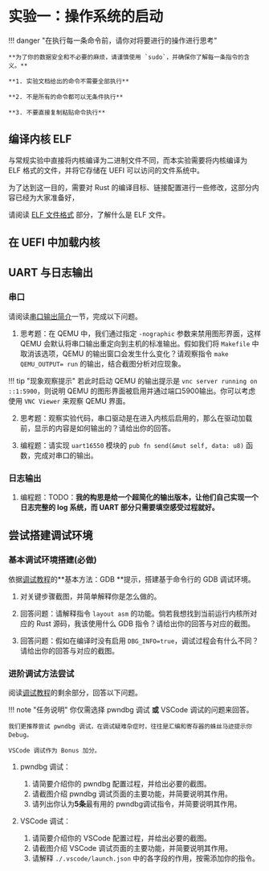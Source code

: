 # 实验一：操作系统的启动

!!! danger "在执行每一条命令前，请你对将要进行的操作进行思考"

    **为了你的数据安全和不必要的麻烦，请谨慎使用 `sudo`，并确保你了解每一条指令的含义。**

    **1. 实验文档给出的命令不需要全部执行**

    **2. 不是所有的命令都可以无条件执行**

    **3. 不要直接复制粘贴命令执行**

## 编译内核 ELF

与常规实验中直接将内核编译为二进制文件不同，而本实验需要将内核编译为 ELF 格式的文件，并将它存储在 UEFI 可以访问的文件系统中。

为了达到这一目的，需要对 Rust 的编译目标、链接配置进行一些修改，这部分内容已经为大家准备好，

请阅读 [ELF 文件格式](../../wiki/elf.md) 部分，了解什么是 ELF 文件。

## 在 UEFI 中加载内核

<!-- TODO -->

## UART 与日志输出

### 串口

请阅读[串口输出简介](../../wiki/uart.md)一节，完成以下问题。

1. 思考题：在 QEMU 中，我们通过指定 `-nographic` 参数来禁用图形界面，这样 QEMU 会默认将串口输出重定向到主机的标准输出。假如我们将 `Makefile` 中取消该选项，QEMU 的输出窗口会发生什么变化？请观察指令 `make QEMU_OUTPUT= run` 的输出，结合截图分析对应现象。

!!! tip "现象观察提示"
    若此时启动 QEMU 的输出提示是 `vnc server running on ::1:5900`，则说明 QEMU 的图形界面被启用并通过端口5900输出。你可以考虑使用 `VNC Viewer` 来观察 QEMU 界面。

2. 思考题：观察实验代码，串口驱动是在进入内核后启用的，那么在驱动加载前，显示的内容是如何输出的？请给出你的回答。

3. 编程题：请实现 `uart16550` 模块的 `pub fn send(&mut self, data: u8)` 函数，完成对串口的输出。


### 日志输出

1. 编程题：TODO：**我的构思是给一个超简化的输出版本，让他们自己实现一个日志完整的 log 系统，而 UART 部分只需要填空感受过程就好。**

## 尝试搭建调试环境

### 基本调试环境搭建(必做)

依据[调试教程](../../wiki/debug.md)的**基本方法：GDB **提示，搭建基于命令行的 GDB 调试环境。

1. 对关键步骤截图，并简单解释你是怎么做的。

2. 回答问题：请解释指令 `layout asm` 的功能。倘若我想找到当前运行内核所对应的 Rust 源码，我该使用什么 GDB 指令？请给出你的回答与对应的截图。

3. 回答问题：假如在编译时没有启用 `DBG_INFO=true`，调试过程会有什么不同？请给出你的回答与对应的截图。

### 进阶调试方法尝试

阅读[调试教程](../../wiki/debug.md)的剩余部分，回答以下问题。

!!! note "任务说明"
    你仅需选择 pwndbg 调试 **或** VSCode 调试的问题来回答。

    我们更推荐尝试 pwndbg 调试，在调试疑难杂症时，往往是汇编和寄存器的蛛丝马迹提示你 Debug。

    VSCode 调试作为 Bonus 加分。

1. pwndbg 调试：

   1. 请简要介绍你的 pwndbg 配置过程，并给出必要的截图。
   2. 请截图介绍 pwndbg 调试页面的主要功能，并简要说明其作用。
   3. 请列出你认为**5条**最有用的 pwndbg调试指令，并简要说明其作用。

2. VSCode 调试：
    1. 请简要介绍你的 VSCode 配置过程，并给出必要的截图。
    2. 请截图介绍 VSCode 调试页面的主要功能，并简要说明其作用。
    3. 请解释 `./.vscode/launch.json` 中的各字段的作用，按需添加你的指令。
